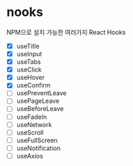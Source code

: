 # nooks

NPM으로 설치 가능한 여러가지 React Hooks

- [x] useTitle
- [x] useInput
- [x] useTabs
- [x] useClick
- [x] useHover
- [x] useConfirm
- [ ] usePreventLeave
- [ ] usePageLeave
- [ ] useBeforeLeave
- [ ] useFadeIn
- [ ] useNetwork
- [ ] useScroll
- [ ] useFullScreen
- [ ] useNotification
- [ ] useAxios

